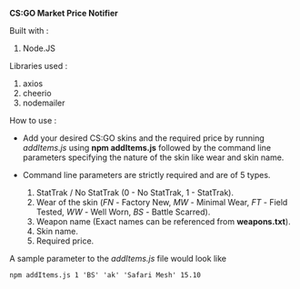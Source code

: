 **CS:GO Market Price Notifier**

Built with : 

1. Node.JS

Libraries used :

1. axios
2. cheerio
3. nodemailer

How to use : 

- Add your desired CS:GO skins and the required price by running *addItems.js* using **npm addItems.js** followed by the command line parameters specifying the nature of the skin   like wear and skin name.

- Command line parameters are strictly required and are of 5 types. 
  1. StatTrak / No StatTrak (0 - No StatTrak, 1 - StatTrak).
  2. Wear of the skin (*FN* - Factory New, *MW* - Minimal Wear, *FT* - Field Tested, *WW* - Well Worn, *BS* - Battle Scarred).
  3. Weapon name (Exact names can be referenced from **weapons.txt**).
  4. Skin name.
  5. Required price.

A sample parameter to the *addItems.js* file would look like 
 
 
 
 
`npm addItems.js 1 'BS' 'ak' 'Safari Mesh' 15.10`





